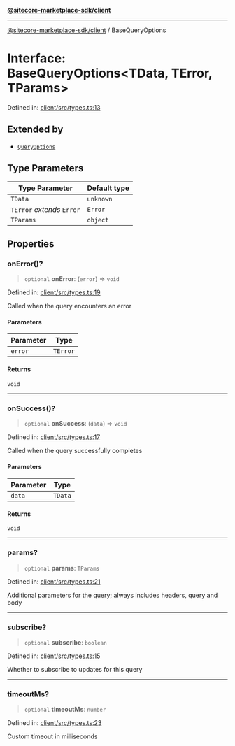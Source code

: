[**@sitecore-marketplace-sdk/client**](../README.md)

***

[@sitecore-marketplace-sdk/client](../README.md) / BaseQueryOptions

# Interface: BaseQueryOptions\<TData, TError, TParams\>

Defined in: [client/src/types.ts:13](https://github.com/Sitecore/sitecore-marketplace-sdk/blob/164b50f088c64d06bdfc3339d06f7bcbd681db60/packages/client/src/types.ts#L13)

## Extended by

- [`QueryOptions`](QueryOptions.md)

## Type Parameters

| Type Parameter | Default type |
| ------ | ------ |
| `TData` | `unknown` |
| `TError` *extends* `Error` | `Error` |
| `TParams` | `object` |

## Properties

### onError()?

> `optional` **onError**: (`error`) => `void`

Defined in: [client/src/types.ts:19](https://github.com/Sitecore/sitecore-marketplace-sdk/blob/164b50f088c64d06bdfc3339d06f7bcbd681db60/packages/client/src/types.ts#L19)

Called when the query encounters an error

#### Parameters

| Parameter | Type |
| ------ | ------ |
| `error` | `TError` |

#### Returns

`void`

***

### onSuccess()?

> `optional` **onSuccess**: (`data`) => `void`

Defined in: [client/src/types.ts:17](https://github.com/Sitecore/sitecore-marketplace-sdk/blob/164b50f088c64d06bdfc3339d06f7bcbd681db60/packages/client/src/types.ts#L17)

Called when the query successfully completes

#### Parameters

| Parameter | Type |
| ------ | ------ |
| `data` | `TData` |

#### Returns

`void`

***

### params?

> `optional` **params**: `TParams`

Defined in: [client/src/types.ts:21](https://github.com/Sitecore/sitecore-marketplace-sdk/blob/164b50f088c64d06bdfc3339d06f7bcbd681db60/packages/client/src/types.ts#L21)

Additional parameters for the query; always includes headers, query and body

***

### subscribe?

> `optional` **subscribe**: `boolean`

Defined in: [client/src/types.ts:15](https://github.com/Sitecore/sitecore-marketplace-sdk/blob/164b50f088c64d06bdfc3339d06f7bcbd681db60/packages/client/src/types.ts#L15)

Whether to subscribe to updates for this query

***

### timeoutMs?

> `optional` **timeoutMs**: `number`

Defined in: [client/src/types.ts:23](https://github.com/Sitecore/sitecore-marketplace-sdk/blob/164b50f088c64d06bdfc3339d06f7bcbd681db60/packages/client/src/types.ts#L23)

Custom timeout in milliseconds
